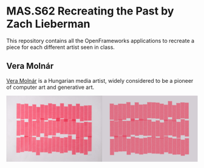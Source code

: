 # MAS.S62 Recreating the Past by Zach Lieberman

This repository contains all the OpenFrameworks applications to recreate a piece for each different artist seen in class.

## Vera Molnár

[Vera Molnár](https://en.wikipedia.org/wiki/Vera_Moln%C3%A1r) is a Hungarian media artist, widely considered to be a pioneer of computer art and generative art.

![Vera Molnar](recreations/vera_molnar/side_by_side.jpeg)
